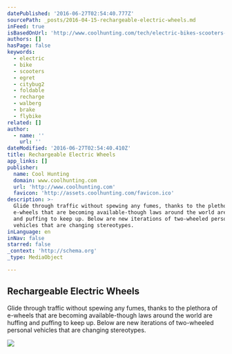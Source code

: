 ```yaml
---
datePublished: '2016-06-27T02:54:40.777Z'
sourcePath: _posts/2016-04-15-rechargeable-electric-wheels.md
inFeed: true
isBasedOnUrl: 'http://www.coolhunting.com/tech/electric-bikes-scooters-motorcycles-2015'
authors: []
hasPage: false
keywords:
  - electric
  - bike
  - scooters
  - egret
  - citybug2
  - foldable
  - recharge
  - walberg
  - brake
  - flybike
related: []
author:
  - name: ''
    url: ''
dateModified: '2016-06-27T02:54:40.410Z'
title: Rechargeable Electric Wheels
app_links: []
publisher:
  name: Cool Hunting
  domain: www.coolhunting.com
  url: 'http://www.coolhunting.com'
  favicon: 'http://assets.coolhunting.com/favicon.ico'
description: >-
  Glide through traffic without spewing any fumes, thanks to the plethora of
  e-wheels that are becoming available-though laws around the world are huffing
  and puffing to keep up. Below are new iterations of two-wheeled personal
  vehicles that are changing stereotypes.
inLanguage: en
inNav: false
starred: false
_context: 'http://schema.org'
_type: MediaObject

---
```

<article style=""><h1>Rechargeable Electric Wheels</h1><p>Glide through traffic without spewing any fumes, thanks to the plethora of e-wheels that are becoming available-though laws around the world are huffing and puffing to keep up. Below are new iterations of two-wheeled personal vehicles that are changing stereotypes.</p><img src="https://s3-us-west-2.amazonaws.com/the-grid-img/p/78bc13ec09a30c7eeec8d11b15f718d949f22ba8.jpg" /></article>
